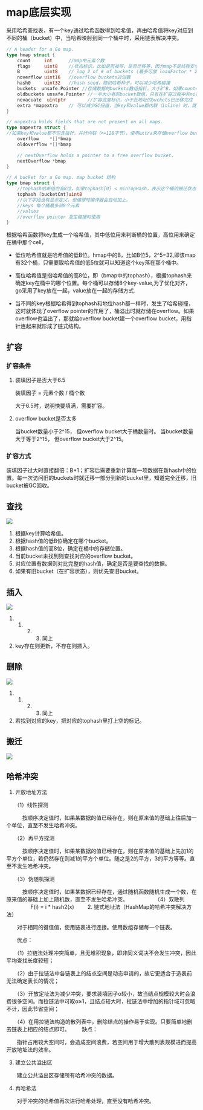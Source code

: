 # map底层实现

采用哈希查找表，有一个key通过哈希函数得到哈希值，再由哈希值将key对应到不同的桶（bucket）中，当哈希映射到同一个桶中时，采用链表解决冲突。

```go
// A header for a Go map.
type hmap struct {
	count     int      //map中元素个数
	flags     uint8    //状态标识，比如是否被写，是否迁移等，因为map不是线程安全的，所以操作时需要判断flags 
	B         uint8    // log_2 of # of buckets (最多可放 loadFactor * 2^B 个元素。 即 6.5*2^B)
	noverflow uint16   //overflow buckets近似数
	hash0     uint32   //hash seed，随机哈希种子，可以减少哈希碰撞
    buckets  unsafe.Pointer //存储数据的buckets数组指针，大小2^B，如果count=0，可能是nil
	oldbuckets unsafe.Pointer //一半大小老的bucket数组，只有在扩容过程中非nil
    nevacuate  uintptr        //扩容进度标识，小于此地址的buckets已迁移完成
	extra *mapextra    // 可以减少GC扫描，当key和value都内联（inline）时，就会使用该字段
}
```

```go
// mapextra holds fields that are not present on all maps.
type mapextra struct {
//如果key和value都不包含指针，并行内联（<=128字节），使用extra来存储overflow bucket，这样可以避免GC扫描整个map。
	overflow    *[]*bmap
	oldoverflow *[]*bmap

	// nextOverflow holds a pointer to a free overflow bucket.
	nextOverflow *bmap
}
```

```go
// A bucket for a Go map. map bucket 结构
type bmap struct {
	//tophash哈希值的高8位，如果tophash[0] < minTopHash，表示这个桶的搬迁状态
	tophash [bucketCnt]uint8
	//以下字段没有显示定义，但编译时编译器会自动加上。
	//keys 每个桶最多转8个元素
	//values
	//overflow pointer 发生碰撞时使用
}
```

根据哈希函数将key生成一个哈希值，其中低位用来判断桶的位置，高位用来确定在桶中那个cell，

- 低位哈希值就是哈希值的低B位。hmap中的B，比如B位5，2^5=32,即该map有32个桶，只需要取哈希值的低5位就可以知道这个key落在那个桶中。

- 高位哈希值是指哈希值的高8位，即（bmap中的tophash），根据tophash来确定key在桶中的哪个位置。每个桶可以存储8个key-value,为了优化对齐，go采用了key放在一起，value放在一起的存储方式.

- 当不同的key根据哈希得到tophash和地位hash都一样时，发生了哈希碰撞，这时就体现了overflow pointer的作用了，桶溢出时就存储在overflow。如果overflow也溢出了，那就给overflow bucket建一个overflow bucket，用指针连起来就形成了链式结构。

## 扩容

### 扩容条件

1. 装填因子是否大于6.5

    装填因子 = 元素个数 / 桶个数
    
    大于6.5时，说明快要填满，需要扩容。
    
2. overflow bucket是否太多

    当bucket数量小于2^15， 但overflow bucket大于桶数量时。
    当bucket数量大于等于2^15， 但overflow bucket大于2^15。
    
### 扩容方式

装填因子过大时直接翻倍：B+1；扩容后需要重新计算每一项数据在新hash中的位置。每一次访问旧的buckets时就迁移一部分到新的bucket里，知道完全迁移，旧bucket被GC回收。

## 查找

![](/uploads/upload_5b265b34f14904524659bd80396ab9c3.png)

1. 根据key计算哈希值。
2. 根据hash值的低B位确定在哪个bucket。
3. 根据hash值的高8位，确定在桶中的存储位置。
4. 当前bucket未找到则查找对应的overflow bucket。
5. 对应位置有数据则对比完整的hash值，确定是否是要查找的数据。
6. 如果有旧bucket（在扩容状态），则优先查旧bucket。

## 插入

![](/uploads/upload_1172b54ab789406c7d5a33d1e22497d3.png)

1. 1. 2. 3. 同上
2. key存在则更新，不存在则插入。


## 删除

![](/uploads/upload_3e48eb50d0d39b8abca139c7db943805.png)

1. 1. 2. 3. 同上
2. 若找到对应的key，把对应的tophash里打上空的标记。

## 搬迁

![](/uploads/upload_b5c3471e1e89234eaf1d7ab7f98af109.png)

## 哈希冲突

1. 开放地址方法

　　（1）线性探测

　　　按顺序决定值时，如果某数据的值已经存在，则在原来值的基础上往后加一个单位，直至不发生哈希冲突。　

　　（2）再平方探测

　　　按顺序决定值时，如果某数据的值已经存在，则在原来值的基础上先加1的平方个单位，若仍然存在则减1的平方个单位。随之是2的平方，3的平方等等。直至不发生哈希冲突。

　　（3）伪随机探测

　　　按顺序决定值时，如果某数据已经存在，通过随机函数随机生成一个数，在原来值的基础上加上随机数，直至不发生哈希冲突。
　　　
　　（4）双散列
　　
　　 F(i) = i * hash2(x)
　　 
2. 链式地址法（HashMap的哈希冲突解决方法）

　　对于相同的键值值，使用链表进行连接。使用数组存储每一个链表。

　　优点：

　　（1）拉链法处理冲突简单，且无堆积现象，即非同义词决不会发生冲突，因此平均查找长度较短；

　　（2）由于拉链法中各链表上的结点空间是动态申请的，故它更适合于造表前无法确定表长的情况；

　　（3）开放定址法为减少冲突，要求装填因子α较小，故当结点规模较大时会浪费很多空间。而拉链法中可取α≥1，且结点较大时，拉链法中增加的指针域可忽略不计，因此节省空间；

　　（4）在用拉链法构造的散列表中，删除结点的操作易于实现。只要简单地删去链表上相应的结点即可。
　　缺点：

　　指针占用较大空间时，会造成空间浪费，若空间用于增大散列表规模进而提高开放地址法的效率。

3. 建立公共溢出区

　　建立公共溢出区存储所有哈希冲突的数据。

4. 再哈希法

　　对于冲突的哈希值再次进行哈希处理，直至没有哈希冲突。
